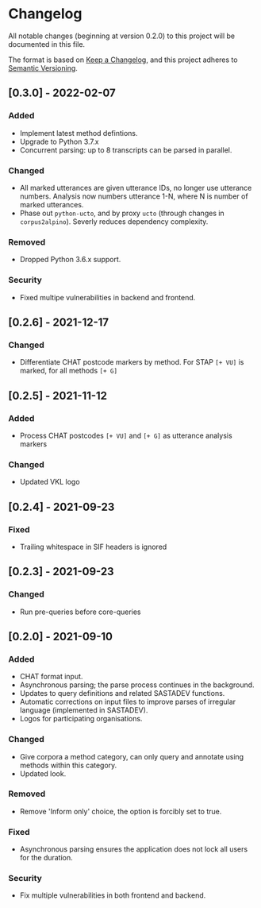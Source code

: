 # Changelog
All notable changes (beginning at version 0.2.0) to this project will be documented in this file.

The format is based on [Keep a Changelog](https://keepachangelog.com/en/1.0.0/),
and this project adheres to [Semantic Versioning](https://semver.org/spec/v2.0.0.html).

## [0.3.0] - 2022-02-07
### Added
- Implement latest method defintions.
- Upgrade to Python 3.7.x
- Concurrent parsing: up to 8 transcripts can be parsed in parallel.
### Changed
- All marked utterances are given utterance IDs, no longer use utterance numbers. Analysis now numbers utterance 1-N, where N is number of marked utterances.
- Phase out `python-ucto`, and by proxy `ucto` (through changes in `corpus2alpino`). Severly reduces dependency complexity.
### Removed
- Dropped Python 3.6.x support.
### Security
- Fixed multipe vulnerabilities in backend and frontend.

## [0.2.6] - 2021-12-17
### Changed
- Differentiate CHAT postcode markers by method. For STAP `[+ VU]` is marked, for all methods `[+ G]`

## [0.2.5] - 2021-11-12
### Added
- Process CHAT postcodes `[+ VU]` and `[+ G]` as utterance analysis markers
### Changed
- Updated VKL logo

## [0.2.4] - 2021-09-23
### Fixed
- Trailing whitespace in SIF headers is ignored

## [0.2.3] - 2021-09-23
### Changed
- Run pre-queries before core-queries

## [0.2.0] - 2021-09-10
### Added
- CHAT format input.
- Asynchronous parsing; the parse process continues in the background.
- Updates to query definitions and related SASTADEV functions.
- Automatic corrections on input files to improve parses of irregular language (implemented in SASTADEV).
- Logos for participating organisations.
### Changed
- Give corpora a method category, can only query and annotate using methods within this category.
- Updated look.
### Removed
- Remove 'Inform only' choice, the option is forcibly set to true.
### Fixed
- Asynchronous parsing ensures the application does not lock all users for the duration.
### Security
- Fix multiple vulnerabilities in both frontend and backend.
